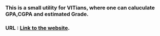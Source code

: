 ### This is a small utility for VITians, where one can caluculate GPA,CGPA and estimated Grade.
### URL : [Link to the website](https://hemanthkumarachanta.github.io/gpa-calculator/).